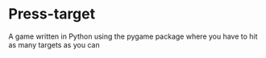 # Press-target
A game written in Python using the pygame package where you have to hit as many targets as you can
